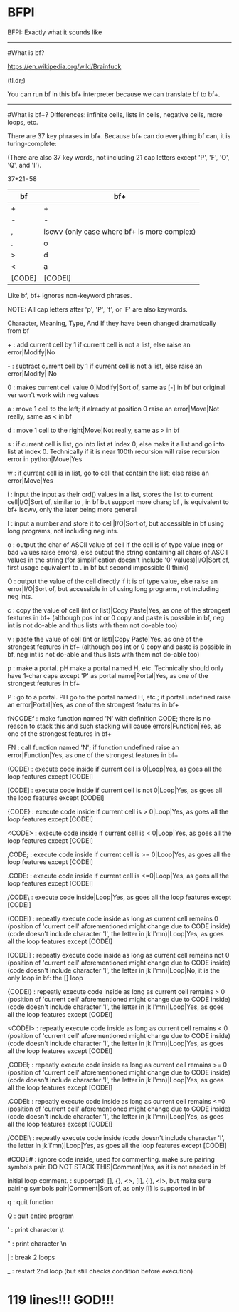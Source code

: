 # BFPI
BFPI: Exactly what it sounds like

---

#What is bf? 

https://en.wikipedia.org/wiki/Brainfuck

(tl,dr;)

You can run bf in this bf+ interpreter because we can translate bf to bf+. 

---

#What is bf+? 
Differences: infinite cells, lists in cells, negative cells, more loops, etc. 

There are 37 key phrases in bf+. Because bf+ can do everything bf can, it is turing-complete: 

(There are also 37 key words, not including 21 cap letters except 'P', 'F', 'O', 'Q', and 'I'). 

37+21=58

bf | bf+
---|---
\+ | +
\- | -
\, | iscwv (only case where bf+ is more complex)
\. | o
\> | d
\< | a
[CODE] | [CODEl]

Like bf, bf+ ignores non-keyword phrases. 

NOTE: All cap letters after 'p', 'P', 'f', or 'F' are also keywords. 

Character, Meaning, Type, And If they have been changed dramatically from bf

\+                       :      add current cell by 1 if current cell is not a list, else raise an error|Modify|No

\-                       :      subtract current cell by 1 if current cell is not a list, else raise an error|Modify| No

0                       :      makes current cell value 0|Modify|Sort of, same as [-] in bf but original ver won't work with neg values

a                       :      move 1 cell to the left; if already at position 0 raise an error|Move|Not really, same as < in bf

d                       :      move 1 cell to the right|Move|Not really, same as > in bf

s                       :      if current cell is list, go into list at index 0; else make it a list and go into list at index 0. Technically if it is near 100th recursion will raise recursion error in python|Move|Yes

w                       :      if current cell is in list, go to cell that contain the list; else raise an error|Move|Yes

i                       :      input the input as their ord() values in a list, stores the list to current cell|I/O|Sort of, similar to , in bf but support more chars; bf , is equivalent to bf+ iscwv, only the later being more general

I                       :      input a number and store it to cell|I/O|Sort of, but accessible in bf using long programs, not including neg ints. 

o                       :      output the char of ASCII value of cell if the cell is of type value (neg or bad values raise errors), else output the string containing all chars of ASCII values in the string (for simplification doesn't include '0' values)|I/O|Sort of, first usage equivalent to . in bf but second impossible (I think)

O                       :      output the value of the cell directly if it is of type value, else raise an error|I/O|Sort of, but accessible in bf using long programs, not including neg ints. 

c                       :      copy the value of cell (int or list)|Copy Paste|Yes, as one of the strongest features in bf+ (although pos int or 0 copy and paste is possible in bf, neg int is not do-able and thus lists with them not do-able too)

v                       :      paste the value of cell (int or list)|Copy Paste|Yes, as one of the strongest features in bf+ (although pos int or 0 copy and paste is possible in bf, neg int is not do-able and thus lists with them not do-able too)

p                       :      make a portal. pH make a portal named H, etc. Technically should only have 1-char caps except 'P' as portal name|Portal|Yes, as one of the strongest features in bf+

P                       :      go to a portal. PH go to the portal named H, etc.; if portal undefined raise an error|Portal|Yes, as one of the strongest features in bf+

fNCODEf                 :      make function named 'N' with definition CODE; there is no reason to stack this and such stacking will cause errors|Function|Yes, as one of the strongest features in bf+

FN                      :      call function named 'N'; if function undefined raise an error|Function|Yes, as one of the strongest features in bf+

\(CODE\)                :      execute code inside if current cell is 0|Loop|Yes, as goes all the loop features except \[CODEl\]

\[CODE\]                :      execute code inside if current cell is not 0|Loop|Yes, as goes all the loop features except \[CODEl\]

\{CODE\}                :      execute code inside if current cell is > 0|Loop|Yes, as goes all the loop features except \[CODEl\]

\<CODE\>                :      execute code inside if current cell is < 0|Loop|Yes, as goes all the loop features except \[CODEl\]

\,CODE\;                :      execute code inside if current cell is >= 0|Loop|Yes, as goes all the loop features except \[CODEl\]

\.CODE\:                :      execute code inside if current cell is <=0|Loop|Yes, as goes all the loop features except \[CODEl\]

\/CODE\\                :      execute code inside|Loop|Yes, as goes all the loop features except \[CODEl\]

\(CODEl\)               :      repeatly execute code inside as long as current cell remains 0 (position of 'current cell' aforementioned might change due to CODE inside) (code doesn't include character 'l', the letter in jk'l'mn)|Loop|Yes, as goes all the loop features except \[CODEl\]

\[CODEl\]               :      repeatly execute code inside as long as current cell remains not 0 (position of 'current cell' aforementioned might change due to CODE inside) (code doesn't include character 'l', the letter in jk'l'mn)|Loop|No, it is the only loop in bf: the [] loop

\{CODEl\}               :      repeatly execute code inside as long as current cell remains > 0 (position of 'current cell' aforementioned might change due to CODE inside) (code doesn't include character 'l', the letter in jk'l'mn)|Loop|Yes, as goes all the loop features except \[CODEl\]

\<CODEl\>               :      repeatly execute code inside as long as current cell remains < 0 (position of 'current cell' aforementioned might change due to CODE inside) (code doesn't include character 'l', the letter in jk'l'mn)|Loop|Yes, as goes all the loop features except \[CODEl\]

\,CODEl\;               :      repeatly execute code inside as long as current cell remains >= 0 (position of 'current cell' aforementioned might change due to CODE inside) (code doesn't include character 'l', the letter in jk'l'mn)|Loop|Yes, as goes all the loop features except \[CODEl\]

\.CODEl\:               :      repeatly execute code inside as long as current cell remains <=0 (position of 'current cell' aforementioned might change due to CODE inside) (code doesn't include character 'l', the letter in jk'l'mn)|Loop|Yes, as goes all the loop features except \[CODEl\]

\/CODEl\\               :      repeatly execute code inside (code doesn't include character 'l', the letter in jk'l'mn)|Loop|Yes, as goes all the loop features except \[CODEl\]

\#CODE\#                :      ignore code inside, used for commenting. make sure pairing symbols pair. DO NOT STACK THIS|Comment|Yes, as it is not needed in bf

initial loop comment.   :      supported: [], {}, <>, [l], {l}, \<l\>, but make sure pairing symbols pair|Comment|Sort of, as only [l] is supported in bf

q                       :      quit function

Q                       :      quit entire program

'                       :      print character \t

"                       :      print character \n

|                       :      break 2 loops

_                       :      restart 2nd loop (but still checks condition before execution)

# 119 lines!!! GOD!!! 

















































